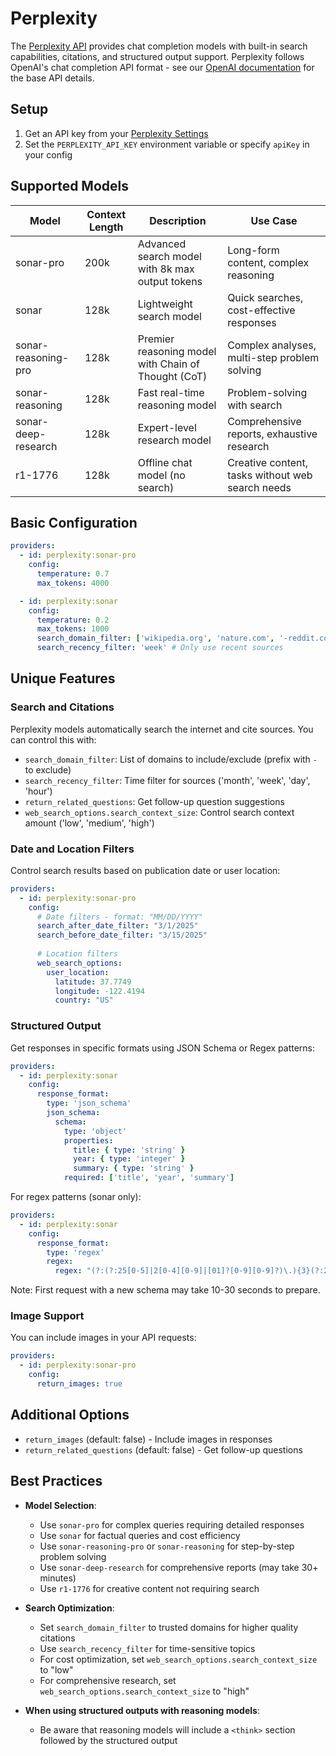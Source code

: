 # Perplexity

The [Perplexity API](https://blog.perplexity.ai/blog/introducing-pplx-api) provides chat completion models with built-in search capabilities, citations, and structured output support. Perplexity follows OpenAI's chat completion API format - see our [OpenAI documentation](https://promptfoo.dev/docs/providers/openai) for the base API details.

## Setup

1. Get an API key from your [Perplexity Settings](https://www.perplexity.ai/settings/api)
2. Set the `PERPLEXITY_API_KEY` environment variable or specify `apiKey` in your config

## Supported Models

| Model               | Context Length | Description                                         | Use Case                                         |
| ------------------- | -------------- | --------------------------------------------------- | ------------------------------------------------ |
| sonar-pro           | 200k           | Advanced search model with 8k max output tokens     | Long-form content, complex reasoning             |
| sonar               | 128k           | Lightweight search model                            | Quick searches, cost-effective responses         |
| sonar-reasoning-pro | 128k           | Premier reasoning model with Chain of Thought (CoT) | Complex analyses, multi-step problem solving     |
| sonar-reasoning     | 128k           | Fast real-time reasoning model                      | Problem-solving with search                      |
| sonar-deep-research | 128k           | Expert-level research model                         | Comprehensive reports, exhaustive research       |
| r1-1776             | 128k           | Offline chat model (no search)                      | Creative content, tasks without web search needs |

## Basic Configuration

```yaml
providers:
  - id: perplexity:sonar-pro
    config:
      temperature: 0.7
      max_tokens: 4000

  - id: perplexity:sonar
    config:
      temperature: 0.2
      max_tokens: 1000
      search_domain_filter: ['wikipedia.org', 'nature.com', '-reddit.com'] # Include wikipedia/nature, exclude reddit
      search_recency_filter: 'week' # Only use recent sources
```

## Unique Features

### Search and Citations

Perplexity models automatically search the internet and cite sources. You can control this with:

- `search_domain_filter`: List of domains to include/exclude (prefix with `-` to exclude)
- `search_recency_filter`: Time filter for sources ('month', 'week', 'day', 'hour')
- `return_related_questions`: Get follow-up question suggestions
- `web_search_options.search_context_size`: Control search context amount ('low', 'medium', 'high')

### Date and Location Filters

Control search results based on publication date or user location:

```yaml
providers:
  - id: perplexity:sonar-pro
    config:
      # Date filters - format: "MM/DD/YYYY"
      search_after_date_filter: "3/1/2025"
      search_before_date_filter: "3/15/2025"
      
      # Location filters
      web_search_options:
        user_location:
          latitude: 37.7749
          longitude: -122.4194
          country: "US"
```

### Structured Output

Get responses in specific formats using JSON Schema or Regex patterns:

```yaml
providers:
  - id: perplexity:sonar
    config:
      response_format:
        type: 'json_schema'
        json_schema:
          schema:
            type: 'object'
            properties:
              title: { type: 'string' }
              year: { type: 'integer' }
              summary: { type: 'string' }
            required: ['title', 'year', 'summary']
```

For regex patterns (sonar only):

```yaml
providers:
  - id: perplexity:sonar
    config:
      response_format:
        type: 'regex'
        regex: 
          regex: "(?:(?:25[0-5]|2[0-4][0-9]|[01]?[0-9][0-9]?)\.){3}(?:25[0-5]|2[0-4][0-9]|[01]?[0-9][0-9]?)"
```

Note: First request with a new schema may take 10-30 seconds to prepare.

### Image Support

You can include images in your API requests:

```yaml
providers:
  - id: perplexity:sonar-pro
    config:
      return_images: true
```

## Additional Options

- `return_images` (default: false) - Include images in responses
- `return_related_questions` (default: false) - Get follow-up questions

## Best Practices

- **Model Selection**:
  - Use `sonar-pro` for complex queries requiring detailed responses
  - Use `sonar` for factual queries and cost efficiency
  - Use `sonar-reasoning-pro` or `sonar-reasoning` for step-by-step problem solving
  - Use `sonar-deep-research` for comprehensive reports (may take 30+ minutes)
  - Use `r1-1776` for creative content not requiring search

- **Search Optimization**:
  - Set `search_domain_filter` to trusted domains for higher quality citations
  - Use `search_recency_filter` for time-sensitive topics
  - For cost optimization, set `web_search_options.search_context_size` to "low"
  - For comprehensive research, set `web_search_options.search_context_size` to "high"

- **When using structured outputs with reasoning models**:
  - Be aware that reasoning models will include a `<think>` section followed by the structured output
